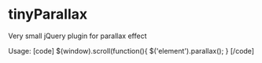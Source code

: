 # tinyParallax
Very small jQuery plugin for parallax effect

Usage:
[code]
$(window).scroll(function(){
  $('element').parallax();
}
[/code]
